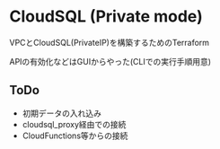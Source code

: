 # CloudSQL (Private mode)

VPCとCloudSQL(PrivateIP)を構築するためのTerraform

APIの有効化などはGUIからやった(CLIでの実行手順用意)

## ToDo
- 初期データの入れ込み
- cloudsql_proxy経由での接続
- CloudFunctions等からの接続
